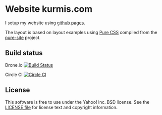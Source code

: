 Website kurmis.com
========================

I setup my website using [github pages][ghp].

The layout is based on layout examples using [Pure CSS][pure] compiled from the [pure-site][] project.

[ghp]: https://pages.github.com/
[pure]: http://purecss.io/
[pure-site]: https://github.com/yahoo/pure-site

Build status
------------

Drone.io [![Build Status](https://drone.io/github.com/oliworx/oliworx.github.com/status.png)](https://drone.io/github.com/oliworx/oliworx.github.com/latest)

Circle CI [![Circle CI](https://circleci.com/gh/oliworx/oliworx.github.com.svg?style=svg)](https://circleci.com/gh/oliworx/oliworx.github.com)

License
-------

This software is free to use under the Yahoo! Inc. BSD license.
See the [LICENSE file][] for license text and copyright information.

[LICENSE file]: https://github.com/yahoo/pure-site/blob/master/LICENSE.md
